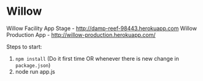 # Willow

Willow Facility App Stage - http://damp-reef-98443.herokuapp.com
Willow Production App - http://willow-production.herokuapp.com/

Steps to start:
1. `npm install` (Do it first time OR whenever there is new change in `package.json`)
2. node run app.js

